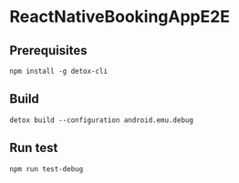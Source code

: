 # ReactNativeBookingAppE2E
## Prerequisites
```
npm install -g detox-cli

```

## Build
```
detox build --configuration android.emu.debug
```
## Run test
```
npm run test-debug
```